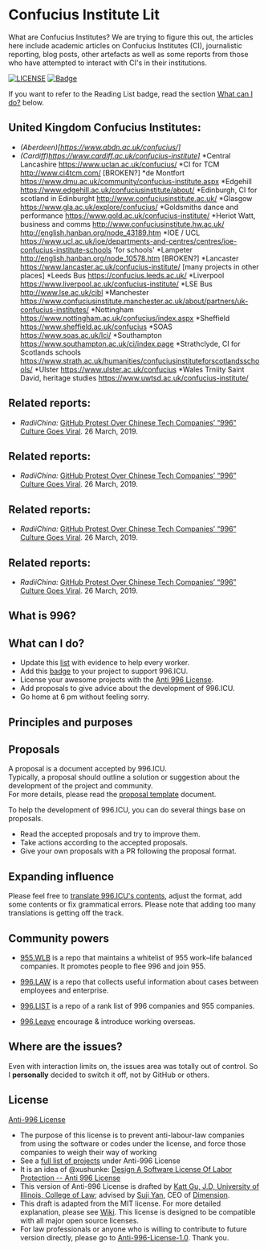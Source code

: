 Confucius Institute Lit
=======

What are Confucius Institutes? We are trying to figure this out, the articles here include academic articles on Confucius Institutes (CI), journalistic reporting, blog posts, other artefacts as well as some reports from those who have attempted to interact with CI's in their institutions.

[![LICENSE](https://img.shields.io/badge/license-Reading%20List-blue.svg)](https://github.com/carwynmorris/readinglists/blob/master/LICENSE.md)
[![Badge](https://img.shields.io/badge/link-ReadingList-red.svg)](https://github.com/carwynmorris/readinglists/blob/master/README.md)

If you want to refer to the Reading List badge, read the section [What can I do?](#what-can-i-do) below.

United Kingdom Confucius Institutes:
---
* *(Aberdeen)[https://www.abdn.ac.uk/confucius/]*
* *(Cardiff)https://www.cardiff.ac.uk/confucius-institute]*
*Central Lancashire https://www.uclan.ac.uk/confucius/
*CI for TCM http://www.ci4tcm.com/ [BROKEN?]
*de Montfort https://www.dmu.ac.uk/community/confucius-institute.aspx
*Edgehill https://www.edgehill.ac.uk/confuciusinstitute/about/
*Edinburgh, CI for scotland in Edinburght http://www.confuciusinstitute.ac.uk/
*Glasgow https://www.gla.ac.uk/explore/confucius/
*Goldsmiths dance and performance https://www.gold.ac.uk/confucius-institute/
*Heriot Watt, business and comms http://www.confuciusinstitute.hw.ac.uk/ http://english.hanban.org/node_43189.htm
*IOE / UCL https://www.ucl.ac.uk/ioe/departments-and-centres/centres/ioe-confucius-institute-schools 'for schools'
*Lampeter http://english.hanban.org/node_10578.htm [BROKEN?]
*Lancaster https://www.lancaster.ac.uk/confucius-institute/ [many projects in other places]
*Leeds Bus https://confucius.leeds.ac.uk/
*Liverpool https://www.liverpool.ac.uk/confucius-institute/
*LSE Bus http://www.lse.ac.uk/cibl
*Manchester https://www.confuciusinstitute.manchester.ac.uk/about/partners/uk-confucius-institutes/
*Nottingham https://www.nottingham.ac.uk/confucius/index.aspx
*Sheffield https://www.sheffield.ac.uk/confucius
*SOAS https://www.soas.ac.uk/lci/
*Southampton https://www.southampton.ac.uk/ci/index.page
*Strathclyde, CI for Scotlands schools https://www.strath.ac.uk/humanities/confuciusinstituteforscotlandsschools/
*Ulster https://www.ulster.ac.uk/confucius
*Wales Trniity Saint David, heritage studies https://www.uwtsd.ac.uk/confucius-institute/


Related reports:
---
* *RadiiChina:* [GitHub Protest Over Chinese Tech Companies’ “996” Culture Goes Viral](https://radiichina.com/github-protest-chinese-tech-996/). 26 March, 2019.

Related reports:
---
* *RadiiChina:* [GitHub Protest Over Chinese Tech Companies’ “996” Culture Goes Viral](https://radiichina.com/github-protest-chinese-tech-996/). 26 March, 2019.

Related reports:
---
* *RadiiChina:* [GitHub Protest Over Chinese Tech Companies’ “996” Culture Goes Viral](https://radiichina.com/github-protest-chinese-tech-996/). 26 March, 2019.

Related reports:
---
* *RadiiChina:* [GitHub Protest Over Chinese Tech Companies’ “996” Culture Goes Viral](https://radiichina.com/github-protest-chinese-tech-996/). 26 March, 2019.



What is 996?
---


What can I do?
---

- Update this [list](blacklist/blacklist.md) with evidence to help every worker.  
- Add this [badge](externals/instruction.md) to your project to support 996.ICU.  
- License your awesome projects with the [Anti 996 License](LICENSE).  
- Add proposals to give advice about the development of 996.ICU.
- Go home at 6 pm without feeling sorry.


Principles and purposes
---


Proposals
---
A proposal is a document accepted by 996.ICU.  
Typically, a proposal should outline a solution or suggestion about the development of the project and community.  
For more details, please read the [proposal template](proposal/proposal_template.md) document.  

To help the development of 996.ICU, you can do several things base on proposals.

- Read the accepted proposals and try to improve them.
- Take actions according to the accepted proposals.
- Give your own proposals with a PR following the proposal format.


Expanding influence
---

Please feel free to [translate 996.ICU's contents](i18n/i18n.md), adjust the format, add some contents or fix grammatical errors. Please note that adding too many translations is getting off the track.


Community powers
---

 - [955.WLB](https://github.com/formulahendry/955.WLB) is a repo that maintains a whitelist of 955 work–life balanced companies. It promotes people to flee 996 and join 955.

 - [996.LAW](https://github.com/Y1ran/996.Law) is a repo that collects useful information about cases between employees and enterprise.

 - [996.LIST](https://github.com/fengT-T/996_list) is a repo of a rank list of 996 companies and 955 companies.

 - [996.Leave](https://github.com/623637646/996.Leave) encourage & introduce working overseas.


Where are the issues?
---

Even with interaction limits on, the issues area was totally out of control.
So I **personally** decided to switch it off, not by GitHub or others.


License
---

[Anti-996 License](LICENSE)

 - The purpose of this license is to prevent anti-labour-law companies from using the software or codes under the license, and force those companies to weigh their way of working
 - See a [full list of projects](awesomelist/projects.md) under Anti-996 License
 - It is an idea of @xushunke: [Design A Software License Of Labor Protection -- Anti 996 License](https://github.com/996icu/996.ICU/pull/15642)
 - This version of Anti-996 License is drafted by [Katt Gu, J.D, University of Illinois, College of Law](https://scholar.google.com.sg/citations?user=PTcpQwcAAAAJ&hl=en&oi=ao); advised by [Suji Yan](https://www.linkedin.com/in/tedkoyan/), CEO of [Dimension](https://www.dimension.im).  
 - This draft is adapted from the MIT license. For more detailed explanation, please see [Wiki](https://github.com/kattgu7/996-License-Draft/wiki). This license is designed to be compatible with all major open source licenses.  
 - For law professionals or anyone who is willing to contribute to future version directly, please go to [Anti-996-License-1.0](https://github.com/kattgu7/996-License-Draft). Thank you.

